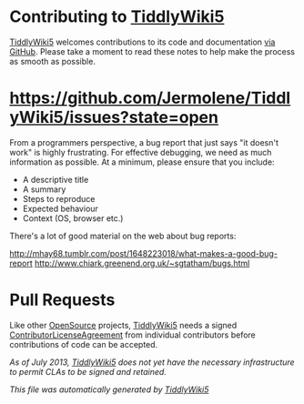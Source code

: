 <h1 class=''>
Contributing to <a class='tw-tiddlylink tw-tiddlylink-internal tw-tiddlylink-resolves' href='http://five.tiddlywiki.com/static/TiddlyWiki5.html'>
TiddlyWiki5</a></h1><div class='tw-transclude'>
<p>
<a class='tw-tiddlylink tw-tiddlylink-internal tw-tiddlylink-resolves' href='http://five.tiddlywiki.com/static/TiddlyWiki5.html'>
TiddlyWiki5</a> welcomes contributions to its code and documentation <a class='tw-tiddlylink tw-tiddlylink-external' href='https://github.com/Jermolene/TiddlyWiki5'>
via GitHub</a>. Please take a moment to read these notes to help make the process as smooth as possible.</p><h1 class=''>
<a class='tw-tiddlylink tw-tiddlylink-internal tw-tiddlylink-missing' href='http://five.tiddlywiki.com/static/Bug%20Reports.html'>
https://github.com/Jermolene/TiddlyWiki5/issues?state=open</a></h1><p>
From a programmers perspective, a bug report that just says &quot;it doesn't work&quot; is highly frustrating. For effective debugging, we need as much information as possible. At a minimum, please ensure that you include:</p><ul>
<li>
A descriptive title</li><li>
A summary</li><li>
Steps to reproduce</li><li>
Expected behaviour</li><li>
Context (OS, browser etc.)</li></ul><p>
There's a lot of good material on the web about bug reports:</p><p>
<a class='tw-tiddlylink tw-tiddlylink-external' href='http://mhay68.tumblr.com/post/1648223018/what-makes-a-good-bug-report'>
http://mhay68.tumblr.com/post/1648223018/what-makes-a-good-bug-report</a>
<a class='tw-tiddlylink tw-tiddlylink-external' href='http://www.chiark.greenend.org.uk/~sgtatham/bugs.html'>
http://www.chiark.greenend.org.uk/~sgtatham/bugs.html</a></p><h1 class=''>
Pull Requests</h1><p>
Like other <a class='tw-tiddlylink tw-tiddlylink-internal tw-tiddlylink-resolves' href='http://five.tiddlywiki.com/static/OpenSource.html'>
OpenSource</a> projects, <a class='tw-tiddlylink tw-tiddlylink-internal tw-tiddlylink-resolves' href='http://five.tiddlywiki.com/static/TiddlyWiki5.html'>
TiddlyWiki5</a> needs a signed <a class='tw-tiddlylink tw-tiddlylink-internal tw-tiddlylink-missing' href='http://five.tiddlywiki.com/static/ContributorLicenseAgreement.html'>
ContributorLicenseAgreement</a> from individual contributors before contributions of code can be accepted.</p><p>
<em>
As of July 2013, <a class='tw-tiddlylink tw-tiddlylink-internal tw-tiddlylink-resolves' href='http://five.tiddlywiki.com/static/TiddlyWiki5.html'>
TiddlyWiki5</a> does not yet have the necessary infrastructure to permit CLAs to be signed and retained.</em>
</p></div><p>
<em>
This file was automatically generated by <a class='tw-tiddlylink tw-tiddlylink-internal tw-tiddlylink-resolves' href='http://five.tiddlywiki.com/static/TiddlyWiki5.html'>
TiddlyWiki5</a></em>
</p>